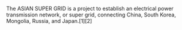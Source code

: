 The ASIAN SUPER GRID is a project to establish an electrical power transmission network, or super grid, connecting China, South Korea, Mongolia, Russia, and Japan.[1][2]
